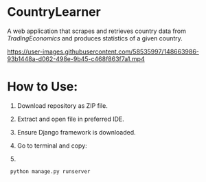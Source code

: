 # CountryLearner
A web application that scrapes and retrieves country data from *TradingEconomics* and produces statistics of a given country.


https://user-images.githubusercontent.com/58535997/148663986-93b1448a-d062-498e-9b45-c468f863f7a1.mp4

# How to Use:

1. Download repository as ZIP file.

2. Extract and open file in preferred IDE.

3. Ensure Django framework is downloaded.

4. Go to terminal and copy:
5. 
<code> python manage.py runserver </code>

